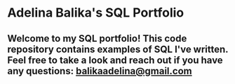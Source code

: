 # Adelina Balika's SQL Portfolio 

## Welcome to my SQL portfolio! This code repository contains examples of SQL I've written. Feel free to take a look and reach out if you have any questions: balikaadelina@gmail.com
